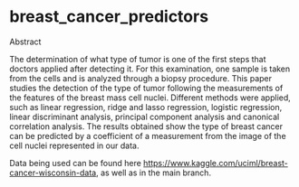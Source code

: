 # breast_cancer_predictors

Abstract
 
The determination of what type of tumor is one of the first steps that doctors applied after detecting it. For this examination, one sample is taken from the cells and is analyzed through a biopsy procedure. This paper studies the detection of the type of tumor following the measurements of the features of the breast mass cell nuclei.  Different methods were applied, such as linear regression, ridge and lasso regression, logistic regression, linear discriminant analysis, principal component analysis and canonical correlation analysis. The  results obtained show the type of breast cancer can be predicted by a coefficient of a measurement from the image of the cell nuclei represented in our data. 
	
Data being used can be found here https://www.kaggle.com/uciml/breast-cancer-wisconsin-data, as well as in the main branch.

